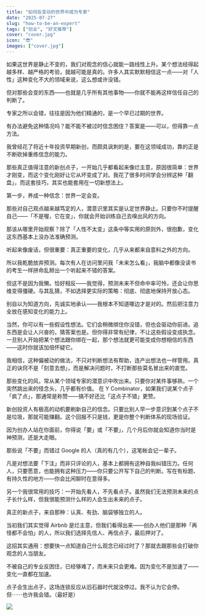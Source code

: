 ```yaml
---
title: "如何在变动的世界中成为专家"
date: "2025-07-27"
slug: "how-to-be-an-expert"
tags: ["创业", "好文推荐"]
cover: "cover.jpg"
icon: "😎"
images: ["cover.jpg"]
---
```

如果这世界是静止不变的，我们对观念的信心就能一路线性上升。某个想法经得起越多样、越严格的考验，就越可能是真的。许多人其实默默相信这一点——对「人性」这种变化不大的领域来说，这么想或许没错。



但对那些会变的东西——也就是几乎所有其他事物——你就不能再这样信任自己的判断了。



专家之所以会错，往往是因为他们精通的，是一个早已过期的世界。



有办法避免这种情况吗？能不能不被过时信念困住？答案是——可以，但得靠一点方法。



我曾经花了将近十年投资早期新创，而颇具讽刺的是，要在这领域成功，靠的正是不断砍掉重练信念的能力。



那些真正值得注意的新创点子，一开始几乎都看起来像烂主意，原因很简单：世界才刚变，而这个变化刚好让它从坏变成了对。我花了很多时间学会分辨这种「翻盘」，而这套技巧，其实也能套用在一切新想法上。



第一步，养成一种信念：世界一定会变。



那些对自己观点越来越笃定的人，潜意识里其实是认定世界静止。只要你不时提醒自己——「不是喔，它在变」，你就会开始训练自己去嗅出风的方向。



那该从哪里开始观察？除了「人性不太变」这条中等实用的原则外，很抱歉，变化这东西基本上没办法准确预测。



听起来像废话，但很重要：真正重要的变化，几乎从来都来自意料之外的方向。



所以我乾脆放弃预测。每次有人在访问里问我「未来怎么看」，我脑中都像没读书的考生一样拼命乱掰出一个听起来不错的答案。



但这不是因为我懒。恰好相反——我觉得，预测未来不但命中率可怜，还会让你思维变得僵硬。与其乱猜，不如选择更实际的策略：彻底、彻底地保持开放心态。



别自以为知道方向，先诚实地承认——我根本不知道哪边才是对的。然后把注意力全放在感知变化的能力上。



当然，你可以有一些假设性想法。它们会稍微绑住你没错，但也会驱动你前进。追东西是会让人兴奋的，猜答案也是。但你得非常有纪律，不让这些假设变成执念。
一旦别人开始把某个想法跟你绑在一起，那个想法就更可能变成你想相信的东西——这时你就该加倍怀疑它。



我相信，这种偏被动的做法，不只对判断想法有帮助，连产出想法也一样管用。真正的诀窍不是「刻意去想」，而是解决问题时，不打断那些莫名冒出来的直觉。



那些变化的风，常从某个领域专家的潜意识中吹出来。只要你对某件事够熟，一个突然跳出来的怪念头，几乎都有价值。
在 Y Combinator，如果我们说某个点子「疯了点」，那通常是称赞——搞不好还比「这点子不错」更赞。



新创投资人有极高的动机要刷新自己的信念。只要比别人早一步意识到某个点子不是垃圾，那就可能赚翻。这个回报不只是钱，更是你整个判断体系的现场验证。



因为创办人站在你面前，你得说「要」或「不要」，几个月后你就会知道你当时是神预测，还是大走眼。



那些说「不要」而错过 Google 的人（真的有几个），这笔帐会记一辈子。



凡是对想法要「下注」而非只评论的人，基本上都拥有这种自我纠错压力。任何人，只要愿意，也能拥有这种压力——你只要公开写下自己的判断。写在有标题、有持久性的地方——你会比闲聊时在意得多。



另一个我很常用的技巧：一开始先看人，不先看点子。虽然我们无法预测未来的点子长什么样，但我很能预测什么样的人会生出未来的点子。



真正的新点子，来自那种：认真、有劲、脑袋够独立的人。



当初我们其实觉得 Airbnb 是烂主意，但我们看得出来——创办人他们是那种「再怪都不会怕」的人，所以我们选择先信人、再信点子，最后押对了。



这招其实通用：想要快一点知道自己什么观念已经过时了？那就去跟那些会打破你观念的人当朋友。



不被自己的专业反困住，已经够难了，而未来只会更难。因为变化不是加速了——变化一直都在加速。



点子会生出点子，这场连锁反应从旧石器时代就没停过。我不认为它会停。
但⋯⋯也许我会错。（最好是）




![](https://prod-files-secure.s3.us-west-2.amazonaws.com/112d0858-5090-4d34-a606-b75eb8d65fd2/46476355-9cf3-4e99-9b7a-3531bc426380/1000202064.png?X-Amz-Algorithm=AWS4-HMAC-SHA256&X-Amz-Content-Sha256=UNSIGNED-PAYLOAD&X-Amz-Credential=ASIAZI2LB466WSADD4C5%2F20250818%2Fus-west-2%2Fs3%2Faws4_request&X-Amz-Date=20250818T222309Z&X-Amz-Expires=3600&X-Amz-Security-Token=IQoJb3JpZ2luX2VjEGYaCXVzLXdlc3QtMiJHMEUCIQCC50jLdEu%2BxLPtgbixlLV2rxkbjU5XVr%2BVPUin%2BTog2wIgVggl7Oq3CkfnbyI3DRRfD5pY%2BxCqMDWawkE1JTfko5oqiAQIr%2F%2F%2F%2F%2F%2F%2F%2F%2F%2F%2FARAAGgw2Mzc0MjMxODM4MDUiDD0dSRXz1n%2B687ozOyrcAyvosjRpuQH%2FzVaQFrcshv2LizlY4MqI6XTDis4gs1k7t50kb2PggmnCYVEHUEIr4hQ1af6YmZH%2BEI8mCmspOsyhk5wodhw60XYDc2YjLN22rqwPCVCUscqvu%2FyrOzJkmYYsgIuoQr9PL8PuwuIcu%2Bem0h8K175XYCTF2pe%2BxuwQBd2F0KR%2F%2B4iuIf8kf4p44q0ewbIxaLvIQhKBME36DKxjQoPOGo%2BbP1TpyCszk1QUtodd42X8TXFHyeo%2BjpEZThRujQCrD9ey0ygF3yqPJQGxfVLU0uTlFO%2B%2FAf8NBqedK5rBUn3hQSY29llQ9RER%2FH6Lt5oaLQB3Qp1tR5GlNQlRuMvlyAFvyRjpmN5TU9%2BGm%2Fe7CNEwtxEYu6wjxSCrzRYvY9qtXq41jFwwmheEsCp4HKz2XDlrY%2BeMnMbVFgjer3bSAi2Bez4180hStz%2FEMqTyQCAfSt4gftOrCYfBBYrzFt33U1ZdRMjx6jyg0dqGIkoEEwSqgFKIP1hwmCIGy7Jfvxbms%2BspIVBMT6eWLhbjfBIVXcz%2Bj3f36GQkXc%2FAEQgwnqiYnIIPHqABDnxuGBMEdeWDuJRmOl7iTi4Q82RokjSoOdScoxeu5Z80gCUC4yuEK5DX2Efgo%2FJmMIrAjsUGOqUBsms874krn%2FKpuVLFLsrR8Xp21WlkTV%2BrLEc5sv03Eg0K8Ff%2F1GwmN5HHdU%2BqUFxSWmWUaXTI6MPYwpOODZucH54LwpJshX5pJ082rOHzga88bCDL5he07Axw%2F1PHZiVS%2FugiwRFk7NvA2NKf%2B0dqGQP%2BSIQ1kPS6fJ%2FNHQB5WuTOW6GTtxG%2B%2FbT76qMHWYQ1ZZ7ZHzLZA7GyysP%2FUNDgphZuNM0L&X-Amz-Signature=6f6f6630811e076132849f92187421f01a7cbaf8042235a7789a282e3850c61f&X-Amz-SignedHeaders=host&x-amz-checksum-mode=ENABLED&x-id=GetObject)

